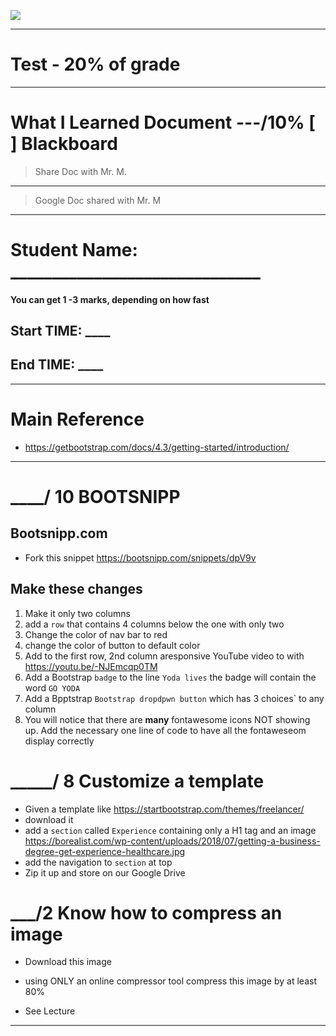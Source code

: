 ![](https://media.proprofs.com/images/QM/user_images/1754155/1522408751.png)

---

# Test - 20% of grade

---

# What I Learned Document  ---/10%   [ ] Blackboard
> Share Doc with Mr. M.
---

> Google Doc shared with Mr. M

----

# Student Name:  ______________________________

#### You can get 1 -3 marks, depending on how fast 
## Start TIME: ____
## End TIME: ____

----

# Main Reference
- https://getbootstrap.com/docs/4.3/getting-started/introduction/

----

# ____/ 10 BOOTSNIPP

## Bootsnipp.com
- Fork this snippet https://bootsnipp.com/snippets/dpV9v

## Make these changes

1. Make it only two columns
1. add a `row` that contains 4 columns below the one with only two
1. Change the color of nav bar to red
1. change the color of button to default color
1. Add to the first row, 2nd column aresponsive YouTube video to with https://youtu.be/-NJEmcqp0TM
1. Add a Bootstrap `badge` to the line `Yoda lives`  the badge will contain the word ` GO YODA `
1. Add a Bpptstrap `Bootstrap dropdpwn button` which has 3 choices` to any column
1. You will notice that there are **many** fontawesome icons NOT showing up. Add the necessary one line of code to have all the fontaweseom display correctly



# _____/ 8 Customize a template
- Given a template like https://startbootstrap.com/themes/freelancer/
- download it
- add a `section` called `Experience` containing only a H1 tag and an image 
https://borealist.com/wp-content/uploads/2018/07/getting-a-business-degree-get-experience-healthcare.jpg
- add the navigation to `section` at top
- Zip it up and store on our Google Drive





# ___/2  Know how to compress an image

- Download this image

- using ONLY an online compressor tool compress this image by at least 80%


- See Lecture

----
 

